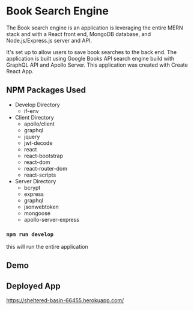 # Book Search Engine
The Book search engine is an application is leveraging the entire MERN stack and with a React front end, MongoDB database, and Node.js/Express.js server and API. 

It's set up to allow users to save book searches to the back end. The application is built using Google Books API search engine build with GraphQL API and Apollo Server. This application was created with Create React App.



## NPM Packages Used
- Develop Directory
  - if-env
- Client Directory
  - apollo/client
  - graphql
  - jquery
  - jwt-decode
  - react
  - react-bootstrap
  - react-dom
  - react-router-dom
  - react-scripts
- Server Directory
  - bcrypt
  - express
  - graphql
  - jsonwebtoken
  - mongoose
  - apollo-server-express

### `npm run develop`
this will run the entire application

## Demo


## Deployed App
https://sheltered-basin-66455.herokuapp.com/
